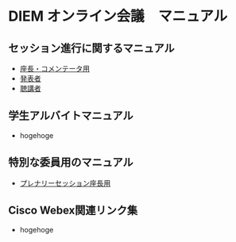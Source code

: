 # DIEM オンライン会議　マニュアル

## セッション進行に関するマニュアル
- [座長・コメンテータ用](forCommentator.md)
- [発表者](forPresenter.md)
- [聴講者](forAudience.md)

## 学生アルバイトマニュアル
- hogehoge

## 特別な委員用のマニュアル
- [プレナリーセッション座長用](forPlenaryChair.md)

## Cisco Webex関連リンク集
- hogehoge
